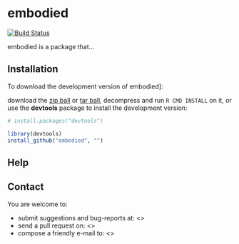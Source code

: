 embodied
=======

[![Build Status](https://travis-ci.org/trinker/embodied.png?branch=master)](https://travis-ci.org/trinker/embodied)

embodied is a package that...

## Installation

To download the development version of embodied]:

download the [zip ball]() or [tar ball](), decompress and run `R CMD INSTALL` on it, or use the **devtools** package to install the development version:

```r
# install.packages("devtools")

library(devtools)
install_github("embodied", "")
```


## Help
  

## Contact

You are welcome to:
* submit suggestions and bug-reports at: <>
* send a pull request on: <>
* compose a friendly e-mail to: <>
